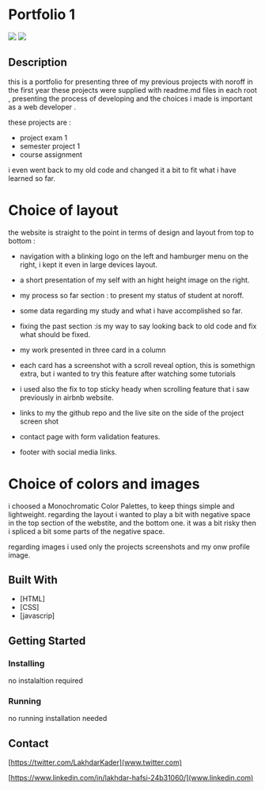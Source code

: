 # Portfolio 1

![](images/portfoli-frame.png)
![](/Users/lakhdarhafsi/Desktop/portfolio1-2022-assignment/images/portfoli-frame.png)

## Description

this is a portfolio for presenting three of my previous projects with noroff in the first year
these projects were supplied with readme.md files in each root , presenting the process of developing and the choices i made is important as a web developer .

these projects are :

- project exam 1
- semester project 1
- course assignment

i even went back to my old code and changed it a bit to fit what i have learned so far.

# Choice of layout

the website is straight to the point in terms of design and layout
from top to bottom :

- navigation with a blinking logo on the left and hamburger menu on the right, i kept it even in large devices layout.

- a short presentation of my self with an hight height image on the right.
- my process so far section : to present my status of student at noroff.
- some data regarding my study and what i have accomplished so far.
- fixing the past section :is my way to say looking back to old code and fix what should be fixed.
- my work presented in three card in a column
- each card has a screenshot with a scroll reveal option, this is somethign extra, but i wanted to try this feature after watching some tutorials
- i used also the fix to top sticky heady when scrolling feature that i saw previously in airbnb website.
- links to my the github repo and the live site on the side of the project screen shot
- contact page with form validation features.
- footer with social media links.

# Choice of colors and images

i choosed a Monochromatic Color Palettes, to keep things simple and lightweight.
regarding the layout i wanted to play a bit with negative space in the top section of the webstite, and the bottom one. it was a bit risky then i spliced a bit some parts of the negative space.

regarding images i used only the projects screenshots and my onw profile image.

## Built With

- [HTML]
- [CSS]
- [javascrip]

## Getting Started

### Installing

no instalaltion required

### Running

no running installation needed

## Contact

[https://twitter.com/LakhdarKader](www.twitter.com)

[https://www.linkedin.com/in/lakhdar-hafsi-24b31060/](www.linkedin.com)
